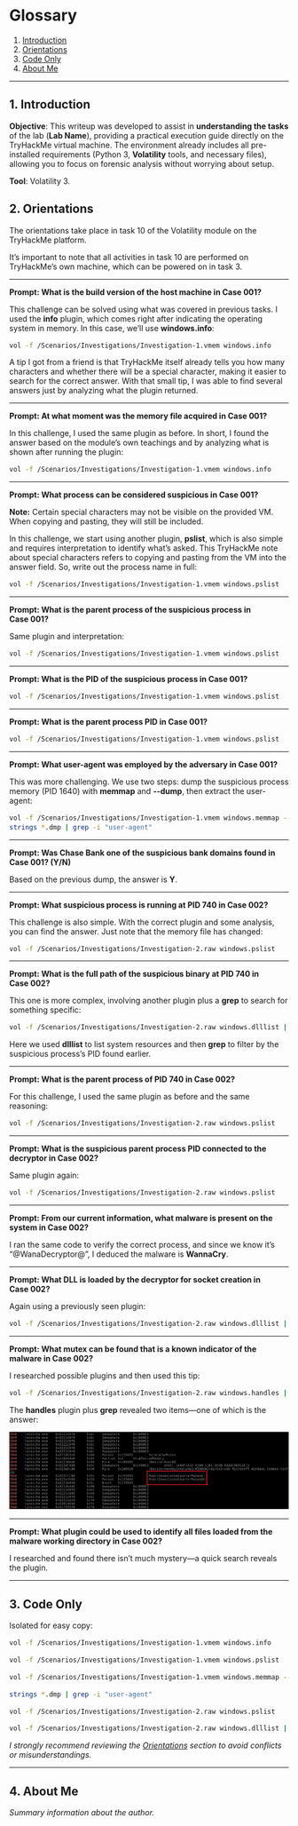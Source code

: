# Glossary

1. [Introduction](#1-introduction)
2. [Orientations](#2-orientations)
3. [Code Only](#3-code-only)
4. [About Me](#4-about-me)

---

## **1. Introduction**

**Objective**: This writeup was developed to assist in **understanding the tasks** of the lab (**Lab Name**), providing a practical execution guide directly on the TryHackMe virtual machine. The environment already includes all pre-installed requirements (Python 3, **Volatility** tools, and necessary files), allowing you to focus on forensic analysis without worrying about setup.

**Tool**: Volatility 3.

## 2. Orientations

The orientations take place in task 10 of the Volatility module on the TryHackMe platform.

It’s important to note that all activities in task 10 are performed on TryHackMe’s own machine, which can be powered on in task 3.

---

**Prompt: What is the build version of the host machine in Case 001?**

This challenge can be solved using what was covered in previous tasks. I used the **info** plugin, which comes right after indicating the operating system in memory. In this case, we’ll use **windows.info**:

```bash
vol -f /Scenarios/Investigations/Investigation-1.vmem windows.info
```

A tip I got from a friend is that TryHackMe itself already tells you how many characters and whether there will be a special character, making it easier to search for the correct answer. With that small tip, I was able to find several answers just by analyzing what the plugin returned.

---

**Prompt: At what moment was the memory file acquired in Case 001?**

In this challenge, I used the same plugin as before. In short, I found the answer based on the module’s own teachings and by analyzing what is shown after running the plugin:

```bash
vol -f /Scenarios/Investigations/Investigation-1.vmem windows.info
```

---

**Prompt: What process can be considered suspicious in Case 001?**

**Note:** Certain special characters may not be visible on the provided VM. When copying and pasting, they will still be included.

In this challenge, we start using another plugin, **pslist**, which is also simple and requires interpretation to identify what’s asked. This TryHackMe note about special characters refers to copying and pasting from the VM into the answer field. So, write out the process name in full:

```bash
vol -f /Scenarios/Investigations/Investigation-1.vmem windows.pslist
```

---

**Prompt: What is the parent process of the suspicious process in Case 001?**

Same plugin and interpretation:

```bash
vol -f /Scenarios/Investigations/Investigation-1.vmem windows.pslist
```

---

**Prompt: What is the PID of the suspicious process in Case 001?**

```bash
vol -f /Scenarios/Investigations/Investigation-1.vmem windows.pslist
```

---

**Prompt: What is the parent process PID in Case 001?**

```bash
vol -f /Scenarios/Investigations/Investigation-1.vmem windows.pslist
```

---

**Prompt: What user-agent was employed by the adversary in Case 001?**

This was more challenging. We use two steps: dump the suspicious process memory (PID 1640) with **memmap** and **--dump**, then extract the user-agent:

```bash
vol -f /Scenarios/Investigations/Investigation-1.vmem windows.memmap --pid 1640 --dump
strings *.dmp | grep -i "user-agent"
```

---

**Prompt: Was Chase Bank one of the suspicious bank domains found in Case 001? (Y/N)**

Based on the previous dump, the answer is **Y**.

---

**Prompt: What suspicious process is running at PID 740 in Case 002?**

This challenge is also simple. With the correct plugin and some analysis, you can find the answer. Just note that the memory file has changed:

```bash
vol -f /Scenarios/Investigations/Investigation-2.raw windows.pslist
```

---

**Prompt: What is the full path of the suspicious binary at PID 740 in Case 002?**

This one is more complex, involving another plugin plus a **grep** to search for something specific:

```bash
vol -f /Scenarios/Investigations/Investigation-2.raw windows.dlllist | grep 740
```

Here we used **dlllist** to list system resources and then **grep** to filter by the suspicious process’s PID found earlier.

---

**Prompt: What is the parent process of PID 740 in Case 002?**

For this challenge, I used the same plugin as before and the same reasoning:

```bash
vol -f /Scenarios/Investigations/Investigation-2.raw windows.pslist
```

---

**Prompt: What is the suspicious parent process PID connected to the decryptor in Case 002?**

Same plugin again:

```bash
vol -f /Scenarios/Investigations/Investigation-2.raw windows.pslist
```

---

**Prompt: From our current information, what malware is present on the system in Case 002?**

I ran the same code to verify the correct process, and since we know it’s “@WanaDecryptor@”, I deduced the malware is **WannaCry**.

---

**Prompt: What DLL is loaded by the decryptor for socket creation in Case 002?**

Again using a previously seen plugin:

```bash
vol -f /Scenarios/Investigations/Investigation-2.raw windows.dlllist | grep 740
```

---

**Prompt: What mutex can be found that is a known indicator of the malware in Case 002?**

I researched possible plugins and then used this tip:

```bash
vol -f /Scenarios/Investigations/Investigation-2.raw windows.handles | grep 1940
```

The **handles** plugin plus **grep** revealed two items—one of which is the answer:

![Imagem para simplificar](Images/Example_image.png)  

---

**Prompt: What plugin could be used to identify all files loaded from the malware working directory in Case 002?**

I researched and found there isn’t much mystery—a quick search reveals the plugin.

---

## 3. Code Only

Isolated for easy copy:

```bash
vol -f /Scenarios/Investigations/Investigation-1.vmem windows.info
```

```bash
vol -f /Scenarios/Investigations/Investigation-1.vmem windows.pslist
```

```bash
vol -f /Scenarios/Investigations/Investigation-1.vmem windows.memmap --pid 1640 --dump
```

```bash
strings *.dmp | grep -i "user-agent"
```

```bash
vol -f /Scenarios/Investigations/Investigation-2.raw windows.pslist
```

```bash
vol -f /Scenarios/Investigations/Investigation-2.raw windows.dlllist | grep 740
```


*I strongly recommend reviewing the [Orientations](#2-orientations) section to avoid conflicts or misunderstandings.*

---

## 4. About Me

*Summary information about the author.*

